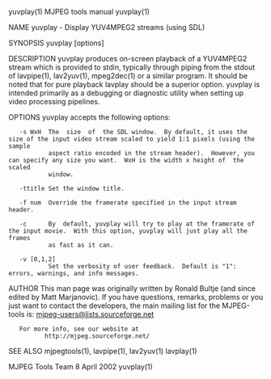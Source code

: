 yuvplay(1)                                                      MJPEG tools manual                                                      yuvplay(1)

NAME
       yuvplay - Display YUV4MPEG2 streams (using SDL)

SYNOPSIS
       yuvplay [options]

DESCRIPTION
       yuvplay  produces  on-screen  playback  of  a  YUV4MPEG2  stream  which  is  provided to stdin, typically through piping from the stdout of
       lavpipe(1), lav2yuv(1), mpeg2dec(1) or a similar program.  It should be noted that for pure playback lavplay should be a  superior  option.
       yuvplay is intended primarily as a debugging or diagnostic utility when setting up video processing pipelines.

OPTIONS
       yuvplay accepts the following options:

       -s WxH  The  size  of  the SDL window.  By default, it uses the size of the input video stream scaled to yield 1:1 pixels (using the sample
               aspect ratio encoded in the stream header).  However, you can specify any size you want.  WxH is the width x height of  the  scaled
               window.

       -ttitle Set the window title.

       -f num  Override the framerate specified in the input stream header.

       -c      By  default, yuvplay will try to play at the framerate of the input movie.  With this option, yuvplay will just play all the frames
               as fast as it can.

       -v [0,1,2]
               Set the verbosity of user feedback.  Default is "1":  errors, warnings, and info messages.

AUTHOR
       This man page was originally written by Ronald Bultje (and since edited by Matt Marjanovic).
       If you have questions, remarks, problems or you just want to contact the developers, the main mailing list for the MJPEG-tools is:
         mjpeg-users@lists.sourceforge.net

       For more info, see our website at
              http://mjpeg.sourceforge.net/

SEE ALSO
       mjpegtools(1), lavpipe(1), lav2yuv(1) lavplay(1)

MJPEG Tools Team                                                   8 April 2002                                                         yuvplay(1)
